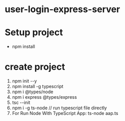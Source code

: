 # user-login-express-server
# Setup project
- npm install

# create project
1. npm init --y
2. npm install -g typescript
3. npm i @types/node
4. npm i express @types/express
5. tsc --init
6. npm i -g ts-node // run typescript file directly
7. For Run Node With TypeScript App: ts-node aap.ts

